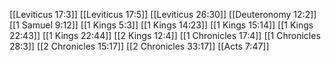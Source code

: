 [[Leviticus 17:3]]
[[Leviticus 17:5]]
[[Leviticus 26:30]]
[[Deuteronomy 12:2]]
[[1 Samuel 9:12]]
[[1 Kings 5:3]]
[[1 Kings 14:23]]
[[1 Kings 15:14]]
[[1 Kings 22:43]]
[[1 Kings 22:44]]
[[2 Kings 12:4]]
[[1 Chronicles 17:4]]
[[1 Chronicles 28:3]]
[[2 Chronicles 15:17]]
[[2 Chronicles 33:17]]
[[Acts 7:47]]
